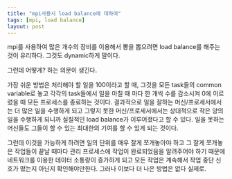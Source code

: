 ```yaml
---
title: "mpi사용시 load balance에 대하여"
tags: [mpi, load balance]
layout: post
---
```


mpi를 사용하여 많은 개수의 장비를 이용해서 뽕을 뽑으려면 load balance를 해주는 것이 유리하다. 그것도 dynamic하게 말이다.

그런데 어떻게? 하는 의문이 생긴다.

가장 쉬운 방법은 처리해야 할 일을 100이라고 할 때, 그것을 모든 task들의 common variable로 놓고 각각의 task들에서 일을 마칠 때 마다 한 개씩 수를 감소시켜 0에 이르렀을 때 모든 프로세스를 종료하는 것이다. 결과적으로 일을 잘하는 머신/프로세서에서는 더 많은 일을 수행하게 되고 그렇지 못한 머신/프로세서에서는 상대적으로 작은 양의 일을 수행하게 되니까 실질적인 load balance가 이루어졌다고 할 수 있다. 일을 못하는 머신들도 그들이 할 수 있는 최대한의 기여를 할 수 있게 되는 것이다.

그런데 이것을 가능하게 하려면 일의 단위를 매우 잘게 쪼개놓아야 하고 그 잘게 쪼개놓은 작업들이 끝날 때마다 관리 프로세스에 작업이 완료되었음을 알려주어야 하기 때문에 네트워크를 이용한 데이터 소통량이 증가하게 되고 모든 작업은 계속해서 작업 중단 신호가 떴는지 아닌지 확인해야만한다. 그러나 이보다 더 나은 방법은 없다 실제로.

